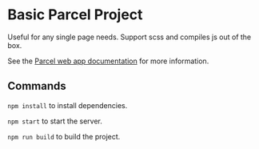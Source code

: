 # Basic Parcel Project

Useful for any single page needs. Support scss and compiles js out of the box.

See the [Parcel web app documentation](https://parceljs.org/getting-started/webapp/) for more information.

## Commands

`npm install` to install dependencies.

`npm start` to start the server.

`npm run build` to build the project.

